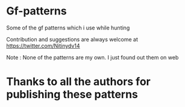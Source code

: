 # Gf-patterns
Some of the gf patterns which i use while hunting 

Contribution and suggestions are always welcome at https://twitter.com/Nitinydv14

Note : None of the patterns are my own. I just found out them on web 

# Thanks to all the authors for publishing these patterns 

